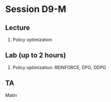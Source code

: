 # Session D9-M

## Lecture
1. Policy optimization

## Lab (up to 2 hours)
1. Policy optimization: REINFORCE, DPG, DDPG

## TA
Matin

